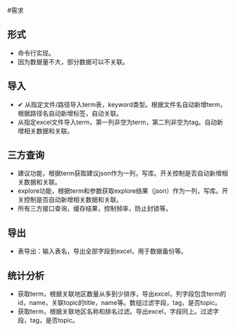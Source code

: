 #需求

## 形式
* 命令行实现。
* 因为数据量不大，部分数据可以不关联。

## 导入
* ✔ 从指定文件/路径导入term表，keyword类型。根据文件名自动新增term，根据路径名自动新增标签，自动关联。
* 从指定excel文件导入term，第一列非空为term，第二列非空为tag。自动新增相关数据和关联。

## 三方查询
* 建议功能，根据term获取建议json作为一列，写库。开关控制是否自动新增相关数据和关联。
* explore功能，根据term和参数获取explore结果（json）作为一列，写库。开关控制是否自动新增相关数据和关联。
* 所有三方接口查询，缓存结果，控制频率，防止封锁等。

## 导出
* 表导出：输入表名，导出全部字段到excel，用于数据备份等。

## 统计分析
* 获取term，根据关联地区数量从多到少排序，导出excel，列字段包含term的id，name，关联topic的title，name等。数组过滤字段，tag，是否topic。
* 获取term，根据关联地区名称和排名过滤。导出excel，字段同上。过滤字段，tag，是否topic。

